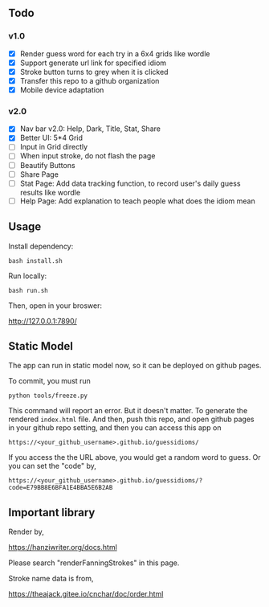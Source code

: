## Todo

### v1.0

- [x] Render guess word for each try in a 6x4 grids like wordle
- [x] Support generate url link for specified idiom
- [x] Stroke button turns to grey when it is clicked
- [x] Transfer this repo to a github organization
- [x] Mobile device adaptation

### v2.0

- [x] Nav bar v2.0: Help, Dark, Title, Stat, Share
- [x] Better UI: 5*4 Grid
- [ ] Input in Grid directly
- [ ] When input stroke, do not flash the page
- [ ] Beautify Buttons
- [ ] Share Page
- [ ] Stat Page: Add data tracking function, to record user's daily guess results like wordle
- [ ] Help Page: Add explanation to teach people what does the idiom mean

## Usage

Install dependency:

    bash install.sh

Run locally:

    bash run.sh

Then, open in your broswer:

http://127.0.0.1:7890/

## Static Model

The app can run in static model now, so it can be deployed on github pages.

To commit, you must run

    python tools/freeze.py

This command will report an error. But it doesn't matter. To generate the rendered `index.html` file. And then, push this repo, and open github pages in your github repo setting, and then you can access this app on

    https://<your_github_username>.github.io/guessidioms/

If you access the the URL above, you would get a random word to guess. Or you can set the "code" by,

    https://<your_github_username>.github.io/guessidioms/?code=E79BB8E6BFA1E4BBA5E6B2AB

## Important library

Render by,

https://hanziwriter.org/docs.html

Please search "renderFanningStrokes" in this page.

Stroke name data is from,

https://theajack.gitee.io/cnchar/doc/order.html

